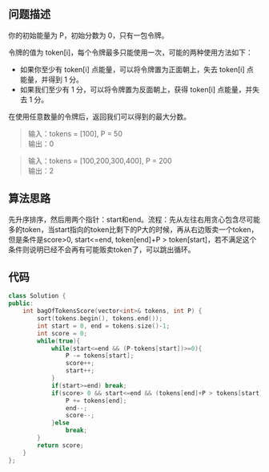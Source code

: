 ## 问题描述
你的初始能量为 P，初始分数为 0，只有一包令牌。

令牌的值为 token[i]，每个令牌最多只能使用一次，可能的两种使用方法如下：

* 如果你至少有 token[i] 点能量，可以将令牌置为正面朝上，失去 token[i] 点能量，并得到 1 分。
* 如果我们至少有 1 分，可以将令牌置为反面朝上，获得 token[i] 点能量，并失去 1 分。

在使用任意数量的令牌后，返回我们可以得到的最大分数。

> 输入：tokens = [100], P = 50  
输出：0

> 输入：tokens = [100,200,300,400], P = 200  
输出：2

## 算法思路

先升序排序，然后用两个指针：start和end。流程：先从左往右用贪心包含尽可能多的token，当start指向的token比剩下的P大的时候，再从右边贩卖一个token，但是条件是score>0, start<=end, token[end]+P > token[start]，若不满足这个条件则说明已经不会再有可能贩卖token了，可以跳出循环。

## 代码

```c++
class Solution {
public:
    int bagOfTokensScore(vector<int>& tokens, int P) {
        sort(tokens.begin(), tokens.end());
        int start = 0, end = tokens.size()-1;
        int score = 0;
        while(true){
            while(start<=end && (P-tokens[start])>=0){
                P -= tokens[start];
                score++;
                start++;
            }
            if(start>=end) break;
            if(score> 0 && start<=end && (tokens[end]+P > tokens[start])){
                P += tokens[end];
                end--;
                score--;
            }else
                break;
        }
        return score;
    }
};
```